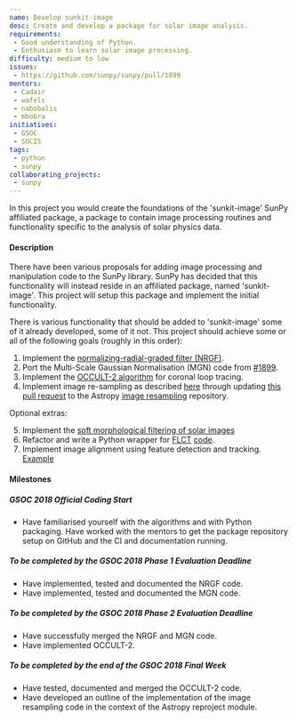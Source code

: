 ```yaml
---
name: Develop sunkit-image
desc: Create and develop a package for solar image analysis.
requirements:
 - Good understanding of Python.
 - Enthusiasm to learn solar image processing.
difficulty: medium to low
issues:
 - https://github.com/sunpy/sunpy/pull/1899
mentors:
 - Cadair
 - wafels
 - nabobalis
 - mbobra
initiatives:
 - GSOC
 - SOCIS
tags:
 - python
 - sunpy
collaborating_projects:
 - sunpy
---
```


In this project you would create the foundations of the 'sunkit-image' SunPy
affiliated package, a package to contain image processing routines and
functionality specific to the analysis of solar physics data.

#### Description

There have been various proposals for adding image processing and manipulation
code to the SunPy library. SunPy has decided that this functionality will
instead reside in an affiliated package, named 'sunkit-image'. This
project will setup this package and implement the initial functionality.

There is various functionality that should be added to 'sunkit-image' some of it
already developed, some of it not. This project should achieve some or all of
the following goals (roughly in this order):

1. Implement the [normalizing-radial-graded filter (NRGF)](http://adsabs.harvard.edu/abs/2006SoPh..236..263M).
2. Port the Multi-Scale Gaussian Normalisation (MGN) code from [#1899](https://github.com/sunpy/sunpy/pull/1899).
3. Implement the [OCCULT-2 algorithm](http://arxiv.org/abs/1307.5046) for coronal loop tracing.
4. Implement image re-sampling as described [here](https://link.springer.com/content/pdf/10.1023/B:SOLA.0000021743.24248.b0.pdf) through updating [this pull request](https://github.com/astropy/reproject/pull/52) to the Astropy [image resampling](https://reproject.readthedocs.io/en/stable/) repository.

Optional extras:

5. Implement the [soft morphological filtering of solar images](https://www.aanda.org/articles/aa/pdf/2006/38/aa4852-06.pdf)
6. Refactor and write a Python wrapper for [FLCT](https://arxiv.org/abs/0712.4289) [code](http://solarmuri.ssl.berkeley.edu/overview/publicdownloads/software.html).
7. Implement image alignment using feature detection and tracking. [Example](http://scikit-image.org/docs/dev/auto_examples/features_detection/plot_brief.html)


#### Milestones

##### GSOC 2018 Official Coding Start

* Have familiarised yourself with the algorithms and with Python packaging. Have worked with the mentors to get the package repository setup on GitHub and the CI and documentation running.

##### To be completed by the GSOC 2018 Phase 1 Evaluation Deadline

* Have implemented, tested and documented the NRGF code.
* Have implemented, tested and documented the MGN code.

##### To be completed by the GSOC 2018 Phase 2 Evaluation Deadline

* Have successfully merged the NRGF and MGN code.
* Have implemented OCCULT-2.

##### To be completed by the end of the GSOC 2018 Final Week 

* Have tested, documented and merged the OCCULT-2 code.
* Have developed an outline of the implementation of the image resampling code in the context of the Astropy reproject module.

